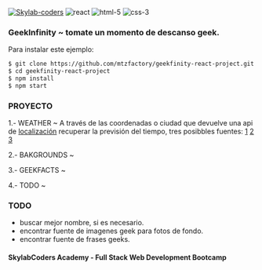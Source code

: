 [![Skylab-coders](https://mtzfactory.github.io/logos/png/skylab-coders.png)](http://www.skylabcoders.com/)
![react](https://mtzfactory.github.io/logos/png/react.png)
![html-5](https://mtzfactory.github.io/logos/png/html-5.png)
![css-3](https://mtzfactory.github.io/logos/png/css-3.png)

### GeekInfinity ~ tomate un momento de descanso geek.

Para instalar este ejemplo:

```bash
$ git clone https://github.com/mtzfactory/geekfinity-react-project.git
$ cd geekfinity-react-project
$ npm install
$ npm start
```

### PROYECTO

1.- WEATHER ~ A través de las coordenadas o ciudad que devuelve una api de [localización][freegeoip] recuperar la previsión del tiempo, tres posibbles fuentes: [1][darksky] [2][wunderground] [3][openweathermap]

2.- BAKGROUNDS ~ 

3.- GEEKFACTS ~ 

4.- TODO ~ 


### TODO

+ buscar mejor nombre, si es necesario.
+ encontrar fuente de imagenes geek para fotos de fondo.
+ encontrar fuente de frases geeks.

#### SkylabCoders Academy - Full Stack Web Development Bootcamp

[freegeoip]: https://freegeoip.net/json/

[darksky]: https://darksky.net/dev
[wunderground]: https://www.wunderground.com/weather/api/
[openweathermap]: https://openweathermap.org/api

[create-react-app]: https://github.com/facebookincubator/create-react-app
[react-router-dom]: https://github.com/ReactTraining/react-router/tree/master/packages/react-router-dom
[hashrouter]: https://github.com/ReactTraining/react-router/blob/master/packages/react-router-dom/docs/api/HashRouter.md
[withrouter]: https://github.com/ReactTraining/react-router/blob/master/packages/react-router/docs/api/withRouter.md
